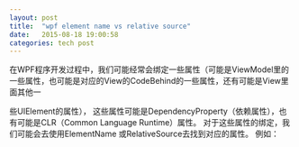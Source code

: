 ```yaml
---
layout: post
title:  "wpf element name vs relative source"
date:   2015-08-18 19:00:58
categories: tech post
---
```

在WPF程序开发过程中，我们可能经常会绑定一些属性（可能是ViewModel里的一些属性，也可能是对应的View的CodeBehind的一些属性，还有可能是View里面其他一

些UIElement的属性）， 这些属性可能是DependencyProperty（依赖属性），也有可能是CLR（Common Language Runtime）属性。
对于这些属性的绑定，我们可能会去使用ElementName 或RelativeSource去找到对应的属性。
例如：
<pre><code>
<Window x:Class="ElementNameVSRelativeSource.MainWindow"
        xmlns="http://schemas.microsoft.com/winfx/2006/xaml/presentation"
        xmlns:x="http://schemas.microsoft.com/winfx/2006/xaml"
        xmlns:diag="clr-namespace:System.Diagnostics;assembly=WindowsBase"
        Title="MainWindow" Height="350" Width="525"
        x:Name="m_Self">
    <StackPanel>
        <TextBlock Text="{Binding Path=TestString,ElementName=m_Self, diag:PresentationTraceSources.TraceLevel=High}"/>
        <TextBlock Text="{Binding Path=Tom.Name,ElementName=m_Self,  diag:PresentationTraceSources.TraceLevel=High}" />
 
 
        <TextBlock Text="{Binding Path=TestString,RelativeSource={RelativeSource AncestorType={x:Type 

Window},AncestorLevel=1},diag:PresentationTraceSources.TraceLevel=High}"/>
        <TextBlock Text="{Binding Path=Tom.Name, RelativeSource={RelativeSource AncestorType={x:Type 

Window},AncestorLevel=1},diag:PresentationTraceSources.TraceLevel=High}"/>
    </StackPanel>
</Window>
</code></pre>